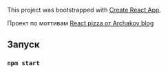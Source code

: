 This project was bootstrapped with [Create React App](https://github.com/facebook/create-react-app).

Проект по моттивам [React pizza от Archakov blog](https://www.youtube.com/watch?v=bziVFvq8cLQ&t=2s&ab_channel=ArchakovBlog)

## Запуск

### `npm start`
